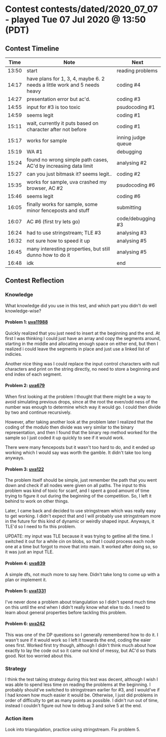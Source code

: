 # Contest contests/dated/2020_07_07 - played Tue 07 Jul 2020 @ 13:50 (PDT)

## Contest Timeline

| Time | Note | Next |
|----|----|----|
13:50 | start | reading problems
14:17 | have plans for 1, 3, 4, maybe 6. 2 needs a little work and 5 needs heavy | coding #4
14:27 | presentation error but ac'd. | coding #3
14:55 | input for #3 is too toxic | psudocoding #1
14:59 | seems legit | coding #1
15:11 | wait, currently it puts based on character after not before | coding #1
15:17 | works for sample | inning judge queue
15:19 | WA #1 | debugging
15:24 | found no wrong simple path cases, AC'd by increasing data limit | analysing #2
15:27 | can you just bitmask it? seems legit.. | coding #2
15:35 | works for sample, uva crashed my browser, AC #2 | psudocoding #6
15:46 | seems legit | coding #6
16:05 | finally works for sample, some minor fenceposts and stuff | submitting 
16:07 | AC #6 (first try lets go) | code/debugging #3
16:24 | had to use stringstream; TLE #3 | analysing #3
16:32 | not sure how to speed it up | analysing #5
16:45 | many interesting properties, but still dunno how to do it | analysing #5
16:48 | idk | end

## Contest Reflection

### Knowledge
What knowledge did you use in this test, and which part you didn't do well knowledge-wise?

#### Problem 1: [uva11988](https://onlinejudge.org/index.php?option=onlinejudge&Itemid=8&page=show_problem&problem=3139)
Quickly realized that you just need to insert at the beginning and the end. At first I was thinking I could just have an array and copy the segments around, starting in the middle and allocating enough space on either end, but then I realized i could leave the segments in place and just use a linked list of indicies.

Another nice thing was I could replace the input control characters with null characters and print on the string directly, no need to store a beginning and end index of each segment.

#### Problem 2: [uva679](https://onlinejudge.org/index.php?option=onlinejudge&page=show_problem&problem=620)
When first looking at the problem I thought that there might be a way to avoid simulating previous drops, since at the root the even/odd ness of the number was enough to determine which way it would go. I could then divide by two and continue recursively.

However, after taking another look at the problem later I realized that the coding of the modulo then divide was very similar to the binary representation, and then I found that the binary rep method worked for the sample so I just coded it up quickly to see if it would work.

There were many fenceposts but it wasn't too hard to do, and it ended up working which I would say was worth the gamble. It didn't take too long anyways.

#### Problem 3: [uva122](https://onlinejudge.org/index.php?option=onlinejudge&Itemid=8&page=show_problem&problem=58)
The problem itself should be simple, just remember the path that you went down and check if all nodes were given on all paths. The input to this problem was kind of toxic for scanf, and I spent a good amount of time trying to figure it out during the beginning of the competition. So, I left it behind to work on other things.

Later, I came back and decided to use stringstream which was really easy to get working. I didn't expect that and I will probably use stringstream more in the future for this kind of dynamic or weirdly shaped input. Anyways, it TLE'd so I need to fix this problem.

UPDATE: my input was TLE because it was trying to getline all the time. I switched it out for a while cin on blobs, so that I could process each node one at a time but forgot to move that into main. It worked after doing so, so it was just an input TLE.

#### Problem 4: [uva839](https://onlinejudge.org/index.php?option=onlinejudge&Itemid=8&page=show_problem&problem=780)
A simple dfs, not much more to say here. Didn't take long to come up with a plan or implement it.

#### Problem 5: [uva1331](https://onlinejudge.org/index.php?option=onlinejudge&Itemid=8&page=show_problem&problem=4077)
I've never done a problem about triangulation so I didn't spend much time on this until the end when I didn't really know what else to do. I need to learn about general properties before tackling this problem.

#### Problem 6: [uva242](https://onlinejudge.org/index.php?option=onlinejudge&Itemid=8&page=show_problem&problem=178)
This was one of the DP questions so I generally remembered how to do it. I wasn't sure if it would work so I left it towards the end, coding the eaier ones first. Worked first try though, although I didn't think much about how exactly to lay the code out so it came out kind of messy, but AC'd so thats good. Not too worried about this.

### Strategy
I think the test taking strategy during this test was decent, although I wish I was able to spend less time on reading the problems at the beginning. I probably should've switched to stringstream earlier for #3, and I would've if I had known how much easier it would be. Otherwise, I just did problems in order of difficulty to get as many points as possible. I didn't run out of time, instead I couldn't figure out how to debug 3 and solve 5 at the end.

### Action item
Look into triangulation, practice using stringstream. Fix problem 5.


